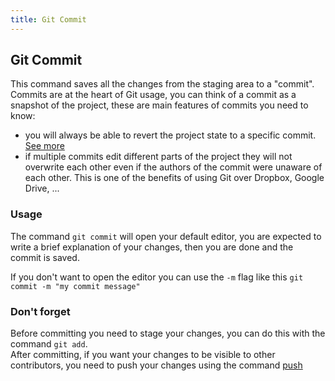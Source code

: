 ```yaml
---
title: Git Commit
---
```

## Git Commit
This command saves all the changes from the staging area to a "commit". Commits are at the heart of Git usage, you can think of a commit as a snapshot of the project, these are main features of commits you need to know:  
- you will always be able to revert the project state to a specific commit. [See more](https://guide.freecodecamp.org/git/git-checkout)  
- if multiple commits edit different parts of the project they will not overwrite each other even if the authors of the commit were unaware of each other. This is one of the benefits of using Git over Dropbox, Google Drive, ...

### Usage
The command `git commit` will open your default editor, you are expected to write a brief explanation of your changes, then you are done and the commit is saved.

If you don't want to open the editor you can use the `-m` flag like this `git commit -m "my commit message"`

### Don't forget
Before committing you need to stage your changes, you can do this with the command `git add`.  
After committing, if you want your changes to be visible to other contributors, you need to push your changes using the command [push](https://guide.freecodecamp.org/git/git-push)
